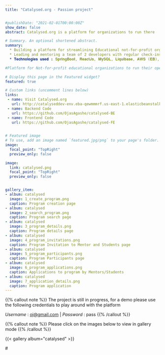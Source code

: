 ```yaml
---
title: "Catalysed.org - Passion project"


#publishDate: "2021-02-01T00:00:00Z"
show_date: false
abstract: Catalysed.org is a platform for organizations to run there 

# Summary. An optional shortened abstract.
summary: 
  * Building a platform for streamlining Educational not-for-profit organizations’ operations and widening their outreach to students.
  * Leading and mentoring a team of 2 developers with regular check-ins and planning sessions.
  * 𝐓𝐞𝐜𝐡𝐧𝐨𝐥𝐨𝐠𝐢𝐞𝐬 𝐮𝐬𝐞𝐝 : 𝐒𝐩𝐫𝐢𝐧𝐠𝐁𝐨𝐨𝐭, 𝐑𝐞𝐚𝐜𝐭𝐉𝐬, 𝐌𝐲𝐒𝐐𝐋, 𝐋𝐢𝐪𝐮𝐢𝐛𝐚𝐬𝐞, 𝐀𝐖𝐒 (𝐄𝐁), 𝐆𝐢𝐭

#Platform for Not-for-profit educational organizations to run their operations and a place for students to explore their passions and learn new topics.

# Display this page in the Featured widget?
featured: true

# Custom links (uncomment lines below)
links:
 - name: Visit Catalysed.org
   url: http://catalyseddev-env.eba-qewmmmrf.us-east-1.elasticbeanstalk.com/
 - name: Backend Code
   url: https://github.com/OjasAgashe/catalysed-BE
 - name: Frontend Code
   url: https://github.com/OjasAgashe/catalysed-FE
 

# Featured image
# To use, add an image named `featured.jpg/png` to your page's folder. 
image:
  focal_point: "TopRight"
  preview_only: false

image:
  link: catalysed.png
  focal_point: "TopRight"
  preview_only: false


gallery_item:
- album: catalysed
  image: 1_create_program.png
  caption: Program creation page
- album: catalysed
  image: 2_search_program.png
  caption: Program search page
- album: catalysed
  image: 3_program_details.png
  caption: Program details page
- album: catalysed
  image: 4_program_invitations.png
  caption: Program Invitation to Mentor and Students page
- album: catalysed
  image: 5_program_participants.png
  caption: Program Participants page
- album: catalysed
  image: 6_program_applications.png
  caption: Applications to program by Mentors/Students
- album: catalysed
  image: 7_application_details.png
  caption: Program application
---
```


{{% callout note %}}
The project is still in progress, for a demo please use the following credentials to play around with the platform

*Username* : oj@gmail.com  |
  *Password* : pass
{{% /callout %}}

{{% callout note %}}
Please click on the images below to view in gallery mode
{{% /callout %}}


{{< gallery album="catalysed" >}}

#<br>
